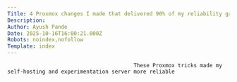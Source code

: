 ```yaml
---
Title: 4 Proxmox changes I made that delivered 90% of my reliability gains
Description: 
Author: Ayush Pande
Date: 2025-10-16T16:00:21.000Z
Robots: noindex,nofollow
Template: index
---
```


                                            These Proxmox tricks made my self-hosting and experimentation server more reliable
                                        